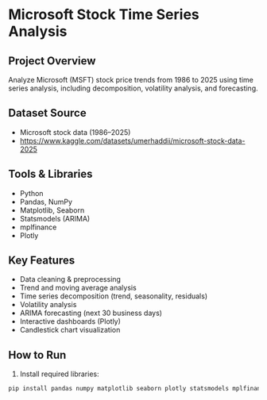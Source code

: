 # Microsoft Stock Time Series Analysis

## Project Overview
Analyze Microsoft (MSFT) stock price trends from 1986 to 2025 using time series analysis, including decomposition, volatility analysis, and forecasting.

## Dataset Source
- Microsoft stock data (1986–2025)
- https://www.kaggle.com/datasets/umerhaddii/microsoft-stock-data-2025

## Tools & Libraries
- Python
- Pandas, NumPy
- Matplotlib, Seaborn
- Statsmodels (ARIMA)
- mplfinance
- Plotly

## Key Features
- Data cleaning & preprocessing
- Trend and moving average analysis
- Time series decomposition (trend, seasonality, residuals)
- Volatility analysis
- ARIMA forecasting (next 30 business days)
- Interactive dashboards (Plotly)
- Candlestick chart visualization

## How to Run
1. Install required libraries:
```bash
pip install pandas numpy matplotlib seaborn plotly statsmodels mplfinance
